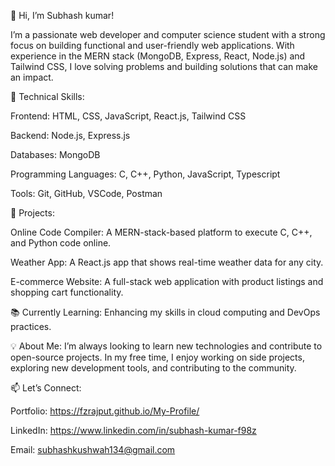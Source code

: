 👋 Hi, I’m Subhash kumar!

I’m a passionate web developer and computer science student with a strong focus on building functional and user-friendly web applications. With experience in the MERN stack (MongoDB, Express, React, Node.js) and Tailwind CSS, I love solving problems and building solutions that can make an impact.

🔧 Technical Skills:

Frontend: HTML, CSS, JavaScript, React.js, Tailwind CSS

Backend: Node.js, Express.js

Databases: MongoDB

Programming Languages: C, C++, Python, JavaScript, Typescript

Tools: Git, GitHub, VSCode, Postman


🚀 Projects:

Online Code Compiler: A MERN-stack-based platform to execute C, C++, and Python code online.

Weather App: A React.js app that shows real-time weather data for any city.

E-commerce Website: A full-stack web application with product listings and shopping cart functionality.


📚 Currently Learning: Enhancing my skills in cloud computing and DevOps practices.

💡 About Me: I’m always looking to learn new technologies and contribute to open-source projects. In my free time, I enjoy working on side projects, exploring new development tools, and contributing to the community.

📫 Let’s Connect:

Portfolio: https://fzrajput.github.io/My-Profile/

LinkedIn: https://www.linkedin.com/in/subhash-kumar-f98z

Email: subhashkushwah134@gmail.com
